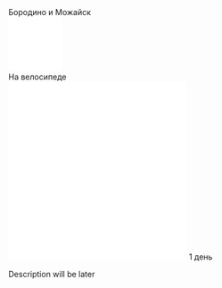 
<link rel="stylesheet" href="../assets-custom/css/style-markdown.css">
<div class="cover-container" style="background-image: url('mozhaysk-kreml.jpg'); background-position-y: 40%;">
	<div class="cover-text">
		<div class="cover-title">
            Бородино и Можайск
        </div>
		<div class="cover-description">
			<div class="packages-location">
                <img loading="lazy" src="../assets-custom/bike-96.png" alt="" class="packages-icon">
                <div class="h4-default regular">На велосипеде</div>
            </div>
            <div>
                <img class="cover-icon" loading="lazy" src="../assets-custom/icon_time.png" alt=""  />
                <span>1 день</span>
            </div>
		</div>
	</div>
</div>


Description will be later